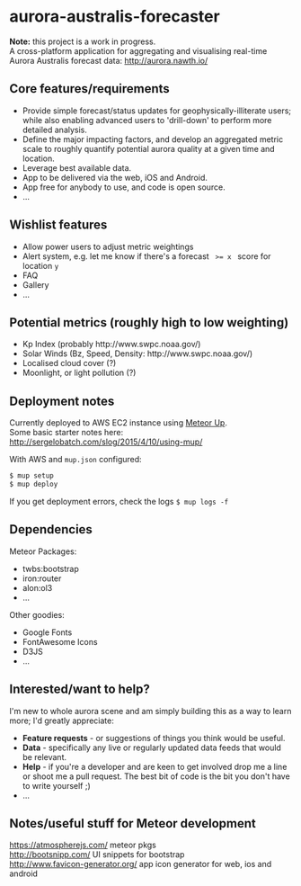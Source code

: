 # aurora-australis-forecaster

<strong>Note:</strong> this project is a work in progress.<br/>
A cross-platform application for aggregating and visualising real-time Aurora Australis forecast data: <a href="http://aurora.nawth.io/">http://aurora.nawth.io/</a>


## Core features/requirements
<ul>
	<li>Provide simple forecast/status updates for geophysically-illiterate users; while also enabling advanced users to 'drill-down' to perform more detailed analysis.</li>
	<li>Define the major impacting factors, and develop an aggregated metric scale to roughly quantify potential aurora quality at a given time and location.</li>
	<li>Leverage best available data.</li>
	<li>App to be delivered via the web, iOS and Android.</li>
	<li>App free for anybody to use, and code is open source.</li>
	<li>...</li>
</ul>

## Wishlist features
<ul>
	<li>Allow power users to adjust metric weightings</li>
	<li>Alert system, e.g. let me know if there's a forecast <code> >= x </code> score for location <code>y</code></li>
	<li>FAQ</li>
	<li>Gallery</li>
	<li>...</li>
</ul>


## Potential metrics (roughly high to low weighting)
<ul>
	<li>Kp Index (probably http://www.swpc.noaa.gov/)</li>
	<li>Solar Winds (Bz, Speed, Density: http://www.swpc.noaa.gov/)</li>
	<li>Localised cloud cover (?)</li>
	<li>Moonlight, or light pollution (?)</li>
</ul>


## Deployment notes
Currently deployed to AWS EC2 instance using <a href="https://github.com/arunoda/meteor-up">Meteor Up</a>.<br/>
Some basic starter notes here: <a href="http://sergelobatch.com/slog/2015/4/10/using-mup/">http://sergelobatch.com/slog/2015/4/10/using-mup/</a>

With AWS and `mup.json` configured:

```bash
$ mup setup 
$ mup deploy
```

If you get deployment errors, check the logs `$ mup logs -f`


## Dependencies
Meteor Packages:
<ul>
	<li>twbs:bootstrap</li>
	<li>iron:router</li>
	<li>alon:ol3</li>
	<li>...</li>
</ul>	
Other goodies:
<ul>
	<li>Google Fonts</li>
	<li>FontAwesome Icons</li>
	<li>D3JS</li>
	<li>...</li>
</ul>


## Interested/want to help?
I'm new to whole aurora scene and am simply building this as a way to learn more; I'd greatly appreciate: 
<ul>
	<li><strong>Feature requests</strong> - or suggestions of things you think would be useful.</li>
	<li><strong>Data</strong> - specifically any live or regularly updated data feeds that would be relevant.</li>
	<li><strong>Help</strong> - if you're a developer and are keen to get involved drop me a line or shoot me a pull request. 
	The best bit of code is the bit you don't have to write yourself ;)</li>
	<li>...</li>
</ul>	


## Notes/useful stuff for Meteor development

https://atmospherejs.com/ meteor pkgs<br/>
http://bootsnipp.com/ UI snippets for bootstrap<br/>
http://www.favicon-generator.org/ app icon generator for web, ios and android<br/>
 
 
